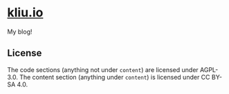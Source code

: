 # [kliu.io](https://kliu.io)

My blog!

## License

The code sections (anything not under `content`) are licensed under AGPL-3.0. The content section (anything under `content`) is licensed under CC BY-SA 4.0.
